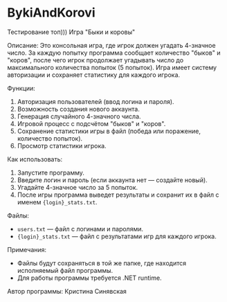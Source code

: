 # BykiAndKorovi
Тестирование топ)))
Игра "Быки и коровы"

Описание:
Это консольная игра, где игрок должен угадать 4-значное число. За каждую попытку программа сообщает количество "быков" и "коров", после чего игрок продолжает угадывать число до максимального количества попыток (5 попыток). Игра имеет систему авторизации и сохраняет статистику для каждого игрока.

Функции:
1. Авторизация пользователей (ввод логина и пароля).
2. Возможность создания нового аккаунта.
3. Генерация случайного 4-значного числа.
4. Игровой процесс с подсчётом "быков" и "коров".
5. Сохранение статистики игры в файл (победа или поражение, количество попыток).
6. Просмотр статистики игрока.

Как использовать:
1. Запустите программу.
2. Введите логин и пароль (если аккаунта нет — создайте новый).
3. Угадайте 4-значное число за 5 попыток.
4. После игры программа выведет результаты и сохранит их в файл с именем `{login}_stats.txt`.

Файлы:
- `users.txt` — файл с логинами и паролями.
- `{login}_stats.txt` — файл с результатами игр для каждого игрока.

Примечания:
- Файлы будут сохраняться в той же папке, где находится исполняемый файл программы.
- Для работы программы требуется .NET runtime.

Автор программы: Кристина Синявская
